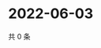 # 2022-06-03

共 0 条

<!-- BEGIN WEIBO -->
<!-- 最后更新时间 Fri Jun 03 2022 05:11:53 GMT+0800 (China Standard Time) -->

<!-- END WEIBO -->

